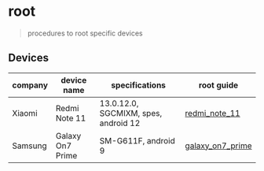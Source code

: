 # root
> procedures to root specific devices


## Devices

|company|device name|specifications|root guide|
|---|---|---|---|
|Xiaomi|Redmi Note 11|13.0.12.0, SGCMIXM, spes, android 12|[redmi_note_11](./redmi_note_11.md)|
|Samsung|Galaxy On7 Prime|SM-G611F, android 9|[galaxy_on7_prime](./galaxy_on7_prime.md)|
